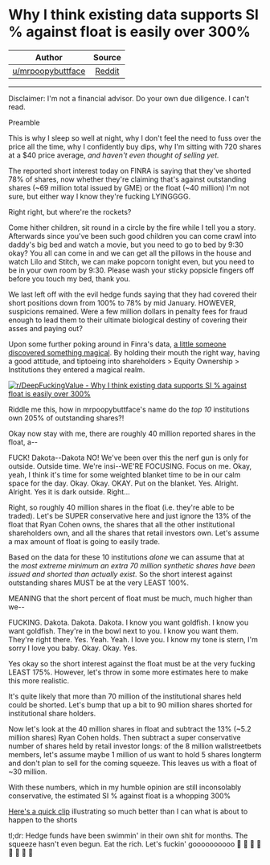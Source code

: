 Why I think existing data supports SI % against float is easily over 300%
=========================================================================

| Author       | Source       | 
| :-------------: |:-------------:|
| [u/mrpoopybuttface](https://www.reddit.com/user/mrpoopybuttface/) | [Reddit](https://www.reddit.com/r/DeepFuckingValue/comments/lgpdj9/why_i_think_existing_data_supports_si_against/) | 

---

Disclaimer: I'm not a financial advisor. Do your own due diligence. I can't read.

Preamble

This is why I sleep so well at night, why I don't feel the need to fuss over the price all the time, why I confidently buy dips, why I'm sitting with 720 shares at a $40 price average, *and haven't even thought of selling yet.*

The reported short interest today on FINRA is saying that they've shorted 78% of shares, now whether they're claiming that's against outstanding shares (~69 million total issued by GME) or the float (~40 million) I'm not sure, but either way I know they're fucking LYINGGGG.

[](https://preview.redd.it/5s70repk2mg61.gif?format=mp4&s=c2f1789113c6ab902cbdcb219a4705fc7242e42c)

Right right, but where're the rockets?

Come hither children, sit round in a circle by the fire while I tell you a story. Afterwards since you've been such good children you can come crawl into daddy's big bed and watch a movie, but you need to go to bed by 9:30 okay? You all can come in and we can get all the pillows in the house and watch Lilo and Stitch, we can make popcorn tonight even, but you need to be in your own room by 9:30. Please wash your sticky popsicle fingers off before you touch my bed, thank you.

We last left off with the evil hedge funds saying that they had covered their short positions down from 100% to 78% by mid January. HOWEVER, suspicions remained. Were a few million dollars in penalty fees for fraud enough to lead them to their ultimate biological destiny of covering their asses and paying out?

Upon some further poking around in Finra's data, [a little someone discovered something magical](https://finra-markets.morningstar.com/MarketData/EquityOptions/detail.jsp?query=126%3A0P000002CH&sdkVersion=2.58.0). By holding their mouth the right way, having a good attitude, and tiptoeing into shareholders > Equity Ownership > Institutions they entered a magical realm.

[![r/DeepFuckingValue - Why I think existing data supports SI % against float is easily over 300%](https://preview.redd.it/bsbdg92t2mg61.png?width=425&format=png&auto=webp&s=185d77aa48ad38c9609cfd797133b792b83744d9)](https://preview.redd.it/bsbdg92t2mg61.png?width=425&format=png&auto=webp&s=185d77aa48ad38c9609cfd797133b792b83744d9)

Riddle me this, how in mrpoopybuttface's name do the *top 10* institutions own 205% of outstanding shares?!

Okay now stay with me, there are roughly 40 million reported shares in the float, a--

FUCK! Dakota--Dakota NO! We've been over this the nerf gun is only for outside. Outside time. We're insi--WE'RE FOCUSING. Focus on me. Okay, yeah, I think it's time for some weighted blanket time to be in our calm space for the day. Okay. Okay. OKAY. Put on the blanket. Yes. Alright. Alright. Yes it is dark outside. Right...

Right, so roughly 40 million shares in the float (i.e. they're able to be traded). Let's be SUPER conservative here and just ignore the 13% of the float that Ryan Cohen owns, the shares that all the other institutional shareholders own, and all the shares that retail investors own. Let's assume a max amount of float is going to easily trade.

Based on the data for these 10 institutions *alone* we can assume that at the *most extreme minimum an extra 70 million synthetic shares have been issued and shorted than actually exist.* So the short interest against outstanding shares MUST be at the very LEAST 100%.

MEANING that the short percent of float must be much, much higher than we--

FUCKING. Dakota. Dakota. Dakota. I know you want goldfish. I know you want goldfish. They're in the bowl next to you. I know you want them. They're right there. Yes. Yeah. Yeah. I love you. I know my tone is stern, I'm sorry I love you baby. Okay. Okay. Yes.

Yes okay so the short interest against the float must be at the very fucking LEAST 175%. However, let's throw in some more estimates here to make this more realistic.

It's quite likely that more than 70 million of the institutional shares held could be shorted. Let's bump that up a bit to 90 million shares shorted for institutional share holders.

Now let's look at the 40 million shares in float and subtract the 13% (~5.2 million shares) Ryan Cohen holds. Then subtract a super conservative number of shares held by retail investor longs: of the 8 million wallstreetbets members, let's assume maybe 1 million of us want to hold 5 shares longterm and don't plan to sell for the coming squeeze. This leaves us with a float of ~30 million.

With these numbers, which in my humble opinion are still inconsolably conservative, the estimated SI % against float is a whopping 300%

[Here's a quick clip](https://www.youtube.com/watch?v=I5byVFNm4_k) illustrating so much better than I can what is about to happen to the shorts

tl;dr: Hedge funds have been swimmin' in their own shit for months. The squeeze hasn't even begun. Eat the rich. Let's fuckin' goooooooooo 🚀 🚀 🚀 🚀 🚀 🚀 🚀 🚀
